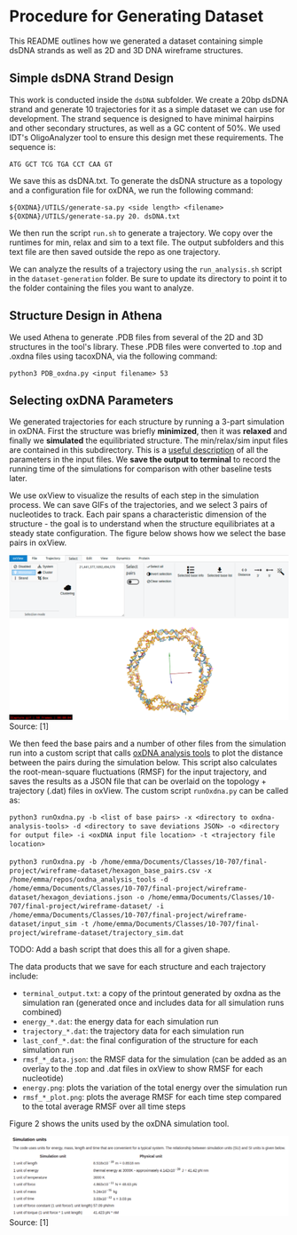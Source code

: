 # Procedure for Generating Dataset

This README outlines how we generated a dataset containing simple dsDNA strands as well as 2D and 3D DNA wireframe structures.

## Simple dsDNA Strand Design

This work is conducted inside the ```dsDNA``` subfolder. We create a 20bp dsDNA strand and generate 10 trajectories for it as a simple dataset we can use for development. The strand sequence is designed to have minimal hairpins and other secondary structures, as well as a GC content of 50%. We used IDT's OligoAnalyzer tool to ensure this design met these requirements. The sequence is: 

```
ATG GCT TCG TGA CCT CAA GT
```

We save this as dsDNA.txt. To generate the dsDNA structure as a topology and a configuration file for oxDNA, we run the following command:

```
${OXDNA}/UTILS/generate-sa.py <side length> <filename>
${OXDNA}/UTILS/generate-sa.py 20. dsDNA.txt
```

We then run the script ```run.sh``` to generate a trajectory. We copy over the runtimes for min, relax and sim to a text file. The output subfolders and this text file are then saved outside the repo as one trajectory. 

We can analyze the results of a trajectory using the ```run_analysis.sh``` script in the ```dataset-generation``` folder. Be sure to update its directory to point it to the folder containing the files you want to analyze.

## Structure Design in Athena
We used Athena to generate .PDB files from several of the 2D and 3D structures in the tool's library. These .PDB files were converted to .top and .oxdna files using tacoxDNA, via the following command:

```
python3 PDB_oxdna.py <input filename> 53 
```

## Selecting oxDNA Parameters
We generated trajectories for each structure by running a 3-part simulation in oxDNA. First the structure was briefly **minimized**, then it was **relaxed** and finally we **simulated** the equilibriated structure. The min/relax/sim input files are contained in this subdirectory. This is a [useful description](https://dna.physics.ox.ac.uk/index.php/Documentation) of all the parameters in the input files. We **save the output to terminal** to record the running time of the simulations for comparison with other baseline tests later.

We use oxView to visualize the results of each step in the simulation process. We can save GIFs of the trajectories, and we select 3 pairs of nucleotides to track. Each pair spans a characteristic dimension of the structure - the goal is to understand when the structure equilibriates at a steady state configuration. The figure below shows how we select the base pairs in oxView. 

![Fig 1](https://github.com/sassafras13/gnn-dna-sim/blob/4d984f52a9ade5b7848ab336a1a0f8402204860b/src/dataset-generation/oxdna-bp-selection.png "Figure 1")     
Source: [1]  

We then feed the base pairs and a number of other files from the simulation run into a custom script that calls [oxDNA analysis tools](https://github.com/sulcgroup/oxdna_analysis_tools) to plot the distance between the pairs during the simulation below. This script also calculates the root-mean-square fluctuations (RMSF) for the input trajectory, and saves the results as a JSON file that can be overlaid on the topology + trajectory (.dat) files in oxView. The custom script  ```runOxdna.py``` can be called as:

```
python3 runOxdna.py -b <list of base pairs> -x <directory to oxdna-analysis-tools> -d <directory to save deviations JSON> -o <directory for output file> -i <oxDNA input file location> -t <trajectory file location>

python3 runOxdna.py -b /home/emma/Documents/Classes/10-707/final-project/wireframe-dataset/hexagon_base_pairs.csv -x /home/emma/repos/oxdna_analysis_tools -d /home/emma/Documents/Classes/10-707/final-project/wireframe-dataset/hexagon_deviations.json -o /home/emma/Documents/Classes/10-707/final-project/wireframe-dataset/ -i /home/emma/Documents/Classes/10-707/final-project/wireframe-dataset/input_sim -t /home/emma/Documents/Classes/10-707/final-project/wireframe-dataset/trajectory_sim.dat
```

TODO: Add a bash script that does this all for a given shape.

The data products that we save for each structure and each trajectory include:
* ```terminal_output.txt```: a copy of the printout generated by oxdna as the simulation ran (generated once and includes data for all simulation runs combined)   
* ```energy_*.dat```: the energy data for each simulation run
* ```trajectory_*.dat```: the trajectory data for each simulation run
* ```last_conf_*.dat```: the final configuration of the structure for each simulation run
* ```rmsf_*_data.json```: the RMSF data for the simulation (can be added as an overlay to the .top and .dat files in oxView to show RMSF for each nucleotide)  
* ```energy.png```: plots the variation of the total energy over the simulation run
* ```rmsf_*_plot.png```: plots the average RMSF for each time step compared to the total average RMSF over all time steps   

Figure 2 shows the units used by the oxDNA simulation tool.

![Fig 2](https://github.com/sassafras13/gnn-dna-sim/blob/1c3de8192561159d4b1c9157ed3358d4f481899c/src/dataset-generation/oxdna-units.png "Figure 2")     
Source: [1]  


